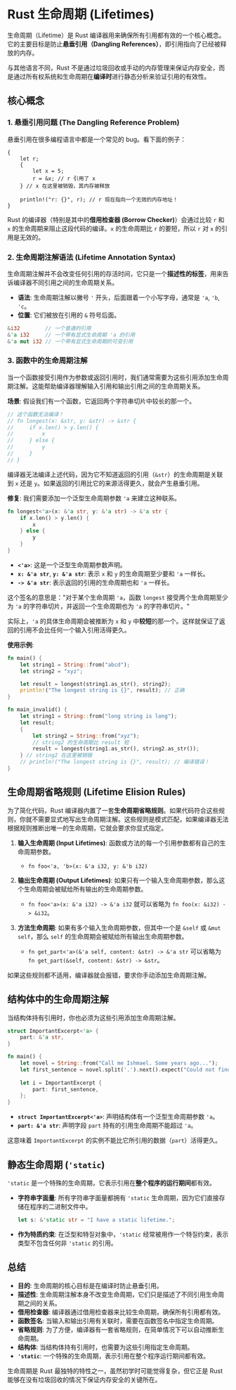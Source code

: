 # Rust 生命周期 (Lifetimes)

生命周期（Lifetime）是 Rust 编译器用来确保所有引用都有效的一个核心概念。它的主要目标是防止**悬垂引用（Dangling References）**，即引用指向了已经被释放的内存。

与其他语言不同，Rust 不是通过垃圾回收或手动的内存管理来保证内存安全，而是通过所有权系统和生命周期在**编译时**进行静态分析来验证引用的有效性。

## 核心概念

### 1. 悬垂引用问题 (The Dangling Reference Problem)

悬垂引用在很多编程语言中都是一个常见的 bug。看下面的例子：

```rust,ignore
{
    let r;
    {
        let x = 5;
        r = &x; // r 引用了 x
    } // x 在这里被销毁，其内存被释放
    
    println!("r: {}", r); // r 现在指向一个无效的内存地址！
}
```

Rust 的编译器（特别是其中的**借用检查器 (Borrow Checker)**）会通过比较 `r` 和 `x` 的生命周期来阻止这段代码的编译。`x` 的生命周期比 `r` 的要短，所以 `r` 对 `x` 的引用是无效的。

### 2. 生命周期注解语法 (Lifetime Annotation Syntax)

生命周期注解并不会改变任何引用的存活时间，它只是一个**描述性的标签**，用来告诉编译器不同引用之间的生命周期关系。

- **语法**: 生命周期注解以撇号 `'` 开头，后面跟着一个小写字母，通常是 `'a`, `'b`, `'c`。
- **位置**: 它们被放在引用的 `&` 符号后面。

```rust
&i32        // 一个普通的引用
&'a i32     // 一个带有显式生命周期 'a 的引用
&'a mut i32 // 一个带有显式生命周期的可变引用
```

### 3. 函数中的生命周期注解

当一个函数接受引用作为参数或返回引用时，我们通常需要为这些引用添加生命周期注解。这能帮助编译器理解输入引用和输出引用之间的生命周期关系。

**场景**: 假设我们有一个函数，它返回两个字符串切片中较长的那一个。

```rust
// 这个函数无法编译！
// fn longest(x: &str, y: &str) -> &str {
//     if x.len() > y.len() {
//         x
//     } else {
//         y
//     }
// }
```

编译器无法编译上述代码，因为它不知道返回的引用（`&str`）的生命周期是关联到 `x` 还是 `y`。如果返回的引用比它的来源活得更久，就会产生悬垂引用。

**修复**: 我们需要添加一个泛型生命周期参数 `'a` 来建立这种联系。

```rust
fn longest<'a>(x: &'a str, y: &'a str) -> &'a str {
    if x.len() > y.len() {
        x
    } else {
        y
    }
}
```

- **`<'a>`**: 这是一个泛型生命周期参数声明。
- **`x: &'a str`**, **`y: &'a str`**: 表示 `x` 和 `y` 的生命周期至少要和 `'a` 一样长。
- **`-> &'a str`**: 表示返回的引用的生命周期也和 `'a` 一样长。

这个签名的意思是："对于某个生命周期 `'a`，函数 `longest` 接受两个生命周期至少为 `'a` 的字符串切片，并返回一个生命周期也为 `'a` 的字符串切片。"

实际上，`'a` 的具体生命周期会被推断为 `x` 和 `y` 中**较短**的那一个。这样就保证了返回的引用不会比任何一个输入引用活得更久。

**使用示例**:
```rust
fn main() {
    let string1 = String::from("abcd");
    let string2 = "xyz";

    let result = longest(string1.as_str(), string2);
    println!("The longest string is {}", result); // 正确
}

fn main_invalid() {
    let string1 = String::from("long string is long");
    let result;
    {
        let string2 = String::from("xyz");
        // string2 的生命周期比 result 短
        result = longest(string1.as_str(), string2.as_str()); 
    } // string2 在这里被销毁
    // println!("The longest string is {}", result); // 编译错误！
}
```

## 生命周期省略规则 (Lifetime Elision Rules)

为了简化代码，Rust 编译器内置了一套**生命周期省略规则**。如果代码符合这些规则，你就不需要显式地写出生命周期注解。这些规则是模式匹配，如果编译器无法根据规则推断出唯一的生命周期，它就会要求你显式指定。

1.  **输入生命周期 (Input Lifetimes)**: 函数或方法的每一个引用参数都有自己的生命周期参数。
    - `fn foo<'a, 'b>(x: &'a i32, y: &'b i32)`

2.  **输出生命周期 (Output Lifetimes)**: 如果只有一个输入生命周期参数，那么这个生命周期会被赋给所有输出的生命周期参数。
    - `fn foo<'a>(x: &'a i32) -> &'a i32` 就可以省略为 `fn foo(x: &i32) -> &i32`。

3.  **方法生命周期**: 如果有多个输入生命周期参数，但其中一个是 `&self` 或 `&mut self`，那么 `self` 的生命周期会被赋给所有输出生命周期参数。
    - `fn get_part<'a>(&'a self, content: &str) -> &'a str` 可以省略为 `fn get_part(&self, content: &str) -> &str`。

如果这些规则都不适用，编译器就会报错，要求你手动添加生命周期注解。

## 结构体中的生命周期注解

当结构体持有引用时，你也必须为这些引用添加生命周期注解。

```rust
struct ImportantExcerpt<'a> {
    part: &'a str,
}

fn main() {
    let novel = String::from("Call me Ishmael. Some years ago...");
    let first_sentence = novel.split('.').next().expect("Could not find a '.'");
    
    let i = ImportantExcerpt {
        part: first_sentence,
    };
}
```

- **`struct ImportantExcerpt<'a>`**: 声明结构体有一个泛型生命周期参数 `'a`。
- **`part: &'a str`**: 声明字段 `part` 持有的引用生命周期不能超过 `'a`。

这意味着 `ImportantExcerpt` 的实例不能比它所引用的数据（`part`）活得更久。

## 静态生命周期 (`'static`)

`'static` 是一个特殊的生命周期，它表示引用在**整个程序的运行期间**都有效。

- **字符串字面量**: 所有字符串字面量都拥有 `'static` 生命周期，因为它们直接存储在程序的二进制文件中。
  ```rust
  let s: &'static str = "I have a static lifetime.";
  ```
- **作为特质约束**: 在泛型和特질对象中，`'static` 经常被用作一个特질约束，表示类型不包含任何非 `'static` 的引用。

## 总结

- **目的**: 生命周期的核心目标是在编译时防止悬垂引用。
- **描述性**: 生命周期注解本身不改变生命周期，它们只是描述了不同引用生命周期之间的关系。
- **借用检查器**: 编译器通过借用检查器来比较生命周期，确保所有引用都有效。
- **函数签名**: 当输入和输出引用有关联时，需要在函数签名中指定生命周期。
- **省略规则**: 为了方便，编译器有一套省略规则，在简单情况下可以自动推断生命周期。
- **结构体**: 当结构体持有引用时，也需要为这些引用指定生命周期。
- **`'static`**: 一个特殊的生命周期，表示引用在整个程序运行期间都有效。

生命周期是 Rust 最独特的特性之一，虽然初学时可能觉得复杂，但它正是 Rust 能够在没有垃圾回收的情况下保证内存安全的关键所在。 